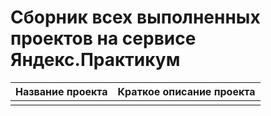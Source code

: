 # Сборник всех выполненных проектов на сервисе Яндекс.Практикум

|Название проекта|Краткое описание проекта|
|-|--------|
|||